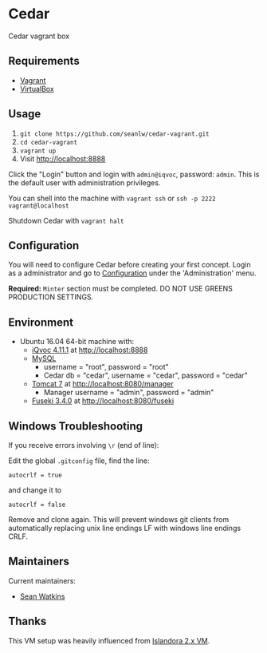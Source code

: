# Cedar
Cedar vagrant box

## Requirements

* [Vagrant](https://www.vagrantup.com/)
* [VirtualBox](https://www.virtualbox.org/)

## Usage

1. `git clone https://github.com/seanlw/cedar-vagrant.git`
2. `cd cedar-vagrant`
3. `vagrant up`
4. Visit [http://localhost:8888](http://localhost:8888)

Click the "Login" button and login with `admin@iqvoc`, password: `admin`.
This is the default user with administration privileges.

You can shell into the machine with `vagrant ssh` or `ssh -p 2222 vagrant@localhost`

Shutdown Cedar with `vagrant halt`

## Configuration

You will need to configure Cedar before creating your first concept. Login as
a administrator and go to [Configuration](http://localhost:8888/en/config.html) under the 'Administration' menu.

**Required:** `Minter` section must be completed. DO NOT USE GREENS PRODUCTION SETTINGS.

## Environment

* Ubuntu 16.04 64-bit machine with:
  * [iQvoc 4.11.1](http://iqvoc.net/) at [http://localhost:8888](http://localhost:8888)
  * [MySQL](https://www.mysql.com/)
    * username = "root", password = "root"
    * Cedar db = "cedar", username = "cedar", password = "cedar"
  * [Tomcat 7](http://tomcat.apache.org) at [http://localhost:8080/manager](http://localhost:8080/manager)
    * Manager username = "admin", password = "admin"
  * [Fuseki 3.4.0](https://jena.apache.org/documentation/fuseki2/index.html) at [http://localhost:8080/fuseki](http://localhost:8080/fuseki)

## Windows Troubleshooting

If you receive errors involving `\r` (end of line):

Edit the global `.gitconfig` file, find the line:
```
autocrlf = true
```
and change it to
```
autocrlf = false
```
Remove and clone again. This will prevent windows git clients from automatically replacing unix line endings LF with windows line endings CRLF.

## Maintainers

Current maintainers:

* [Sean Watkins](https://github.com/seanlw)

## Thanks

This VM setup was heavily influenced from [Islandora 2.x VM](https://github.com/Islandora-Labs/islandora_vagrant).
